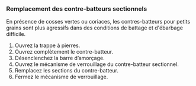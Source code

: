 ### Remplacement des contre-batteurs sectionnels

En présence de cosses vertes ou coriaces, les contres-batteurs pour petits grains sont plus agressifs dans des conditions de battage et d'ébarbage difficile. 

1. Ouvrez la trappe à pierres.
2. Ouvrez complètement le contre-batteur. 
3. Désenclenchez la barre d’amorçage.
4. Ouvrez le mécanisme de verrouillage du contre-batteur sectionnel.
5. Remplacez les sections du contre-batteur.
6. Fermez le mécanisme de verrouillage. 

